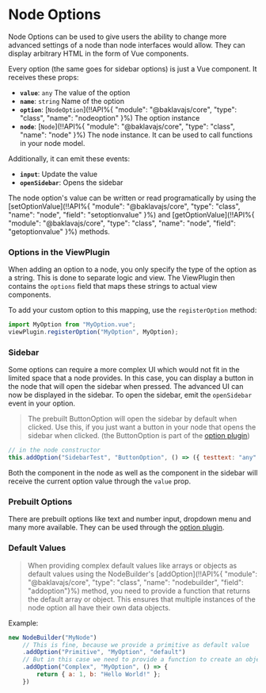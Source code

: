 # Node Options

Node Options can be used to give users the ability to change more advanced settings of a node than node interfaces would allow. They can display arbitrary HTML in the form of Vue components.

Every option (the same goes for sidebar options) is just a Vue component. It receives these props:
* **`value`**: `any` The value of the option
* **`name`**: `string` Name of the option
* **`option`**: [`NodeOption`](!!API%{ "module": "@baklavajs/core", "type": "class", "name": "nodeoption" }%) The option instance
* **`node`**: [`Node`](!!API%{ "module": "@baklavajs/core", "type": "class", "name": "node" }%) The node instance. It can be used to call functions in your node model.

Additionally, it can emit these events:
* **`input`**: Update the value
* **`openSidebar`**: Opens the sidebar

The node option's value can be written or read programatically by using the
[setOptionValue](!!API%{ "module": "@baklavajs/core", "type": "class", "name": "node", "field": "setoptionvalue" }%) and
[getOptionValue](!!API%{ "module": "@baklavajs/core", "type": "class", "name": "node", "field": "getoptionvalue" }%) methods.

### Options in the ViewPlugin
When adding an option to a node, you only specify the type of the option as a string. This is done to separate logic and view.
The ViewPlugin then contains the `options` field that maps these strings to actual view components.

To add your custom option to this mapping, use the `registerOption` method:
```js
import MyOption from "MyOption.vue";
viewPlugin.registerOption("MyOption", MyOption);
```

### Sidebar
Some options can require a more complex UI which would not fit in the limited space that a node provides.
In this case, you can display a button in the node that will open the sidebar when pressed.
The advanced UI can now be displayed in the sidebar. To open the sidebar, emit the `openSidebar` event in your option.

> The prebuilt ButtonOption will open the sidebar by default when clicked.
> Use this, if you just want a button in your node that opens the sidebar when clicked.
> (the ButtonOption is part of the [option plugin](/plugins/options.md))

```js
// in the node constructor
this.addOption("SidebarTest", "ButtonOption", () => ({ testtext: "any" }), "MySidebarOption");
```

Both the component in the node as well as the component in the sidebar
will receive the current option value through the `value` prop.

### Prebuilt Options
There are prebuilt options like text and number input, dropdown menu and many more available.
They can be used through the [option plugin](/plugins/options.md).

### Default Values
> When providing complex default values like arrays or objects as default values using the NodeBuilder's
> [addOption](!!API%{ "module": "@baklavajs/core", "type": "class", "name": "nodebuilder", "field": "addoption"}%) method,
> you need to provide a function that returns the default array or object.
> This ensures that multiple instances of the node option all have their own data objects.

Example:
```js
new NodeBuilder("MyNode")
    // This is fine, because we provide a primitive as default value
    .addOption("Primitive", "MyOption", "default")
    // But in this case we need to provide a function to create an object
    .addOption("Complex", "MyOption", () => {
        return { a: 1, b: "Hello World!" };
    })
```
